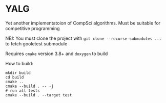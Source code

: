 # YALG
Yet another implementatoion of CompSci algorithms. Must be suitable for competitive programming

NB!: You must clone the project with `git clone --recurse-submodules ...` to fetch gooletest submodule

Requires `cmake` version 3.8+ and `doxygen` to build

How to build:

```shell
mkdir build
cd build
cmake ..
cmake --build . -- -j
# run all tests
cmake --build . --target test
```
